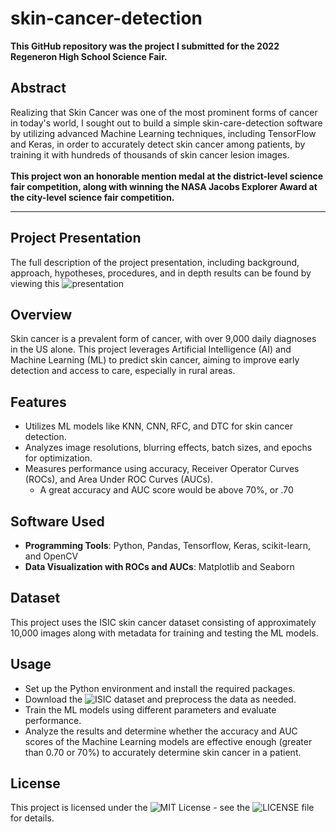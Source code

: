 # skin-cancer-detection

<strong> This GitHub repository was the project I submitted for the 2022 Regeneron High School Science Fair. </strong>

## Abstract

Realizing that Skin Cancer was one of the most prominent forms of cancer in today's world, 
I sought out to build a simple skin-care-detection software by utilizing advanced Machine Learning techniques, including TensorFlow and Keras, 
in order to accurately detect skin cancer among patients, by training it with hundreds of thousands of skin cancer lesion images.
<br /> <br />
<strong>This project won an honorable mention medal at the district-level science fair competition, along with winning the NASA Jacobs Explorer Award at the city-level science fair competition.</strong>
<hr />

## Project Presentation
The full description of the project presentation, including background, approach, hypotheses, procedures, and in depth results can be found by viewing this ![presentation]([https://github.com/kidskoding/skin-cancer-detection/blob/master/LICENSE](https://github.com/kidskoding/skin-cancer-detection/blob/master/SEFH%202022%20-%20Skin%20Cancer.pdf))

## Overview
Skin cancer is a prevalent form of cancer, with over 9,000 daily diagnoses in the US alone. 
This project leverages Artificial Intelligence (AI) and Machine Learning (ML) to predict skin cancer, 
aiming to improve early detection and access to care, especially in rural areas. 

## Features
- Utilizes ML models like KNN, CNN, RFC, and DTC for skin cancer detection.
- Analyzes image resolutions, blurring effects, batch sizes, and epochs for optimization.
- Measures performance using accuracy, Receiver Operator Curves (ROCs), and Area Under ROC Curves (AUCs).
    - A great accuracy and AUC score would be above 70%, or .70

## Software Used
- <strong>Programming Tools</strong>: Python, Pandas, Tensorflow, Keras, scikit-learn, and OpenCV
- <strong>Data Visualization with ROCs and AUCs</strong>: Matplotlib and Seaborn

## Dataset
This project uses the ISIC skin cancer dataset consisting of approximately 10,000 images along with metadata for training and testing the ML models.

## Usage
- Set up the Python environment and install the required packages.
- Download the ![ISIC dataset](https://www.kaggle.com/datasets/nodoubttome/skin-cancer9-classesisic) and preprocess the data as needed.
- Train the ML models using different parameters and evaluate performance.
- Analyze the results and determine whether the accuracy and AUC scores of the Machine Learning models are effective enough (greater than 0.70 or 70%) to accurately determine skin cancer in a patient.

## License
This project is licensed under the ![MIT License](https://opensource.org/licenses/MIT) - see the ![LICENSE](https://github.com/kidskoding/skin-cancer-detection/blob/master/LICENSE) file for details.
